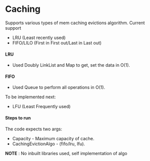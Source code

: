 # Caching

Supports various types of mem caching evictions algorithm. Current support

- LRU (Least recently used)
- FIFO/LILO (First in First out/Last in Last out)

#### LRU

- Used Doubly LinkList and Map to get, set the data in O(1).

#### FIFO

- Used Queue to perform all operations in O(1).

To be implemented next:

- LFU (Least Frequently used)

#### Steps to run

The code expects two args:

- Capacity - Maximum capacity of cache.
- CachingEvictionAlgo - (fifo/lru, lfu).

**NOTE** : No inbuilt libraries used, self implementation of algo 